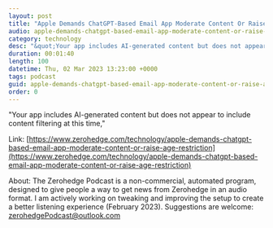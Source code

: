 ```yaml
---
layout: post
title: "Apple Demands ChatGPT-Based Email App Moderate Content Or Raise Age Restriction"
audio: apple-demands-chatgpt-based-email-app-moderate-content-or-raise-age-restriction-0
category: technology
desc: "&quot;Your app includes AI-generated content but does not appear to include content filtering at this time,&quot;"
duration: 00:01:40
length: 100
datetime: Thu, 02 Mar 2023 13:23:00 +0000
tags: podcast
guid: apple-demands-chatgpt-based-email-app-moderate-content-or-raise-age-restriction-0
order: 0
---
```

&quot;Your app includes AI-generated content but does not appear to include content filtering at this time,&quot;

Link: [https://www.zerohedge.com/technology/apple-demands-chatgpt-based-email-app-moderate-content-or-raise-age-restriction](https://www.zerohedge.com/technology/apple-demands-chatgpt-based-email-app-moderate-content-or-raise-age-restriction)

About: The Zerohedge Podcast is a non-commercial, automated program, designed to give people a way to get news from Zerohedge in an audio format.  I am actively working on tweaking and improving the setup to create a better listening experience (February 2023).  Suggestions are welcome: [zerohedgePodcast@outlook.com](mailto:zerohedgePodcast@outlook.com)